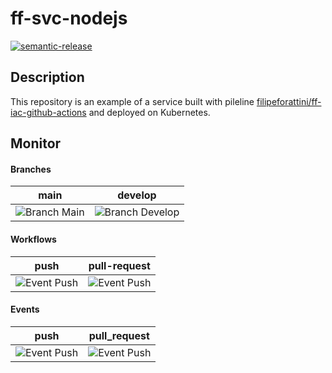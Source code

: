 # ff-svc-nodejs
[![semantic-release](https://img.shields.io/badge/%20%20%F0%9F%93%A6%F0%9F%9A%80-semantic--release-e10079.svg)](https://github.com/semantic-release/semantic-release)

## Description

This repository is an example of a service built with pileline [filipeforattini/ff-iac-github-actions](https://github.com/filipeforattini/ff-iac-github-actions) and deployed on Kubernetes.

## Monitor

#### Branches

| main | develop |
| :---: | :---: |
| ![Branch Main](https://github.com/filipeforattini/ff-svc-nodejs/actions/workflows/push.yml/badge.svg?branch=main) | ![Branch Develop](https://github.com/filipeforattini/ff-svc-nodejs/actions/workflows/push.yml/badge.svg?branch=main) |

#### Workflows

| push | pull-request |
| :---: | :---: |
| ![Event Push](https://github.com/filipeforattini/ff-svc-nodejs/actions/workflows/push.yml/badge.svg) | ![Event Push](https://github.com/filipeforattini/ff-svc-nodejs/actions/workflows/pull-request.yml/badge.svg) |

#### Events

| push | pull_request |
| :---: | :---: |
| ![Event Push](https://github.com/filipeforattini/ff-svc-nodejs/actions/workflows/push.yml/badge.svg?event=push) | ![Event Push](https://github.com/filipeforattini/ff-svc-nodejs/actions/workflows/pull-request.yml/badge.svg?event=pull_request) |

